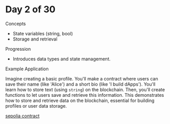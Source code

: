 # Day 2 of 30

Concepts

- State variables (string, bool)
- Storage and retrieval

Progression

- Introduces data types and state management.

Example Application

Imagine creating a basic profile. You'll make a contract where users can save their name (like 'Alice') and a short bio (like 'I build dApps'). You'll learn how to store text (using `string`) on the blockchain. Then, you'll create functions to let users save and retrieve this information. This demonstrates how to store and retrieve data on the blockchain, essential for building profiles or user data storage.

[sepolia contract](https://sepolia.etherscan.io/address/0xc0Aa2943d2f74eE567d0E9329D5BCf9F1c2ff38e#code)
